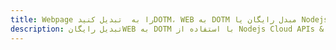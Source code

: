 ---title: Webpage را به  تبدیل کنیدDOTM، WEB به DOTM مبدل رایگان یا Nodejs SDKdescription: تبدیل رایگانWEB به DOTM با استفاده از Nodejs Cloud APIs & SDK همچنین اسناد PDF را در Cloud ایجاد، ویرایش و رندر کنید.---